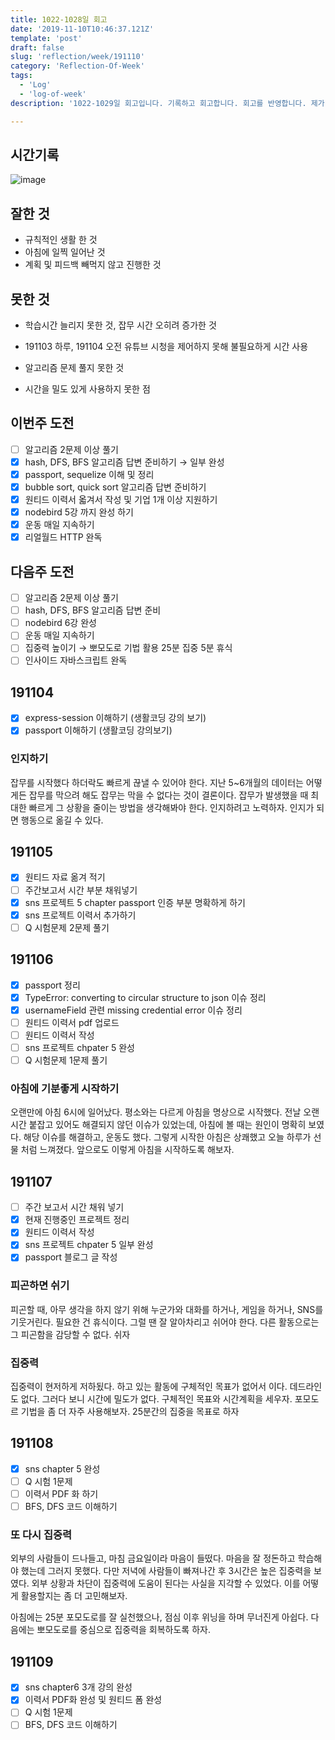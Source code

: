 ```yaml
---
title: 1022-1028일 회고
date: '2019-11-10T10:46:37.121Z'
template: 'post'
draft: false
slug: 'reflection/week/191110'
category: 'Reflection-Of-Week'
tags:
  - 'Log'
  - 'log-of-week'
description: '1022-1029일 회고입니다. 기록하고 회고합니다. 회고를 반영합니다. 제가 자라는 방식입니다.'

---
```


## 시간기록 

![image](https://user-images.githubusercontent.com/35516239/68564562-553db600-0494-11ea-8bcf-dd1f2cc60c4f.png)

## 잘한 것

- 규칙적인 생활 한 것 
- 아침에 일찍 일어난 것 
- 계획 및 피드백 빼먹지 않고 진행한 것 

## 못한 것

- 학습시간 늘리지 못한 것, 잡무 시간 오히려 증가한 것 

- 191103 하루, 191104 오전 유튜브 시청을 제어하지 못해 불필요하게 시간 사용 
- 알고리즘 문제 풀지 못한 것 
- 시간을 밀도 있게 사용하지 못한 점 

## 이번주 도전

- [ ] 알고리즘 2문제 이상 풀기 
- [x] hash, DFS, BFS 알고리즘 답변 준비하기 &rarr; 일부 완성 
- [x] passport, sequelize 이해 및 정리
- [x] bubble sort, quick sort 알고리즘 답변 준비하기 
- [x] 원티드 이력서 옯겨서 작성 및 기업 1개 이상 지원하기 
- [x] nodebird 5강 까지 완성 하기 
- [x] 운동 매일 지속하기 
- [x] 리얼월드 HTTP 완독

## 다음주 도전

- [ ] 알고리즘 2문제 이상 풀기 
- [ ] hash, DFS, BFS 알고리즘 답변 준비
- [ ] nodebird 6강 완성 
- [ ] 운동 매일 지속하기
- [ ] 집중력 높이기 &rarr; 뽀모도로 기법 활용 25분 집중 5분 휴식
- [ ] 인사이드 자바스크립트 완독 

## 191104

- [x] express-session 이해하기 (생활코딩 강의 보기)
- [x] passport 이해하기 (생활코딩 강의보기) 

### 인지하기 

잡무를 시작했다 하더락도 빠르게 끊낼 수 있어야 한다. 지난 5~6개월의 데이터는 어떻게든 잡무를 막으려 해도 잡무는 막을 수 없다는 것이 결론이다. 잡무가 발생했을 때 최대한 빠르게 그 상황을 줄이는 방법을 생각해봐야 한다. 인지하려고 노력하자. 인지가 되면 행동으로 옮길 수 있다. 

## 191105 

- [x] 원티드 자료 옮겨 적기 
- [ ] 주간보고서 시간 부분 채워넣기 
- [x] sns 프로젝트 5 chapter passport 인증 부분 명확하게 하기
- [x] sns 프로젝트 이력서 추가하기
- [ ] Q 시험문제 2문제 풀기 

## 191106

- [x] passport 정리
- [x] TypeError: converting to circular structure to json  이슈 정리 
- [x] usernameField 관련 missing credential error 이슈 정리 
- [ ] 원티드 이력서 pdf 업로드 
- [ ] 원티드 이력서 작성 
- [ ] sns 프로젝트 chpater 5 완성 
- [ ] Q  시험문제 1문제 풀기 

### 아침에 기분좋게 시작하기

오랜만에 아침 6시에 일어났다. 평소와는 다르게 아침을 명상으로 시작했다.  전날 오랜 시간 붙잡고 있어도 해결되지 않던 이슈가 있었는데,  아침에 볼 때는 원인이 명확히 보였다. 해당 이슈를 해결하고, 운동도 했다. 그렇게 시작한 아침은 상쾌했고 오늘 하루가 선물 처럼 느껴졌다. 앞으로도 이렇게 아침을 시작하도록 해보자. 

## 191107 

- [ ] 주간 보고서 시간 채워 넣기 
- [x] 현재 진행중인 프로젝트 정리  
- [x] 원티드 이력서 작성 
- [x] sns 프로젝트 chpater 5 일부 완성
- [x] passport 블로그 글 작성 

### 피곤하면 쉬기

피곤할 때, 아무 생각을 하지 않기 위해 누군가와 대화를 하거나, 게임을 하거나, SNS를 기웃거린다. 필요한 건 휴식이다. 그럴 땐 잘 알아차리고 쉬어야 한다. 다른 활동으로는 그 피곤함을 감당할 수 없다. 쉬자

### 집중력 

집중력이 현저하게 저하됬다. 하고 있는 활동에 구체적인 목표가 없어서 이다. 데드라인도 없다. 그러다 보니 시간에 밀도가 없다. 구체적인 목표와 시간계획을 세우자. 포모도르 기법을 좀 더 자주 사용해보자. 25분간의 집중을 목표로 하자 

## 191108

- [x] sns chapter 5 완성
- [ ] Q 시험 1문제 
- [ ] 이력서 PDF 화 하기 
- [ ] BFS, DFS 코드 이해하기

### 또 다시 집중력

외부의 사람들이 드나들고, 마침 금요일이라 마음이 들떴다. 마음을 잘 정돈하고 학습해야 했는데 그러지 못했다. 다만 저녁에 사람들이 빠져나간 후 3시간은 높은 집중력을 보였다. 외부 상황과 차단이 집중력에 도움이 된다는 사실을 지각할 수 있었다. 이를 어떻게 활용할지는 좀 더 고민해보자. 

아침에는 25분 포모도로를 잘 실천했으나, 점심 이후 위닝을 하며 무너진게 아쉽다. 다음에는 뽀모도로를 중심으로 집중력을 회복하도록 하자. 

## 191109 

- [x] sns chapter6 3개 강의 완성 
- [x] 이력서 PDF화 완성 및 원티드 폼 완성 
- [ ] Q 시험 1문제 
- [ ] BFS, DFS 코드 이해하기 